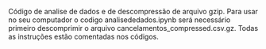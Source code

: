 Código de analise de dados e de descompressão de arquivo gzip.
Para usar no seu computador o codigo analisededados.ipynb será necessário primeiro descomprimir o arquivo cancelamentos_compressed.csv.gz. 
Todas as instruções estão comentadas nos códigos.
